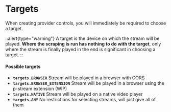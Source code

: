# Targets

When creating provider controls, you will immediately be required to choose a target.

::alert{type="warning"}
A target is the device on which the stream will be played.
**Where the scraping is run has nothing to do with the target**, only where the stream is finally played in the end is significant in choosing a target.
::

#### Possible targets
- **`targets.BROWSER`** Stream will be played in a browser with CORS
- **`targets.BROWSER_EXTENSION`** Stream will be played in a browser using the p-stream extension (WIP)
- **`targets.NATIVE`** Stream will be played on a native video player
- **`targets.ANY`** No restrictions for selecting streams, will just give all of them
